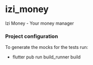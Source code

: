 # izi_money

Izi Money - Your money manager

### Project configuration

To generate the mocks for the tests run:
- flutter pub run build_runner build